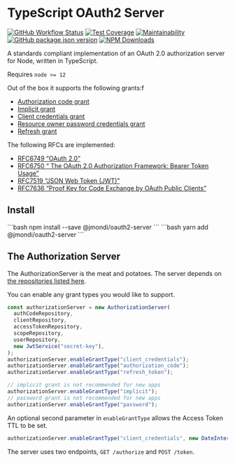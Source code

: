 # TypeScript OAuth2 Server

[![GitHub Workflow Status](https://img.shields.io/github/workflow/status/jasonraimondi/typescript-oauth2-server/build%20and%20test?label=tests&style=flat-square)](https://github.com/jasonraimondi/typescript-oauth2-server)
[![Test Coverage](https://img.shields.io/codeclimate/coverage/jasonraimondi/typescript-oauth2-server?style=flat-square)](https://codeclimate.com/github/jasonraimondi/typescript-oauth2-server/test_coverage)
[![Maintainability](https://img.shields.io/codeclimate/coverage-letter/jasonraimondi/typescript-oauth2-server?label=maintainability&style=flat-square)](https://codeclimate.com/github/jasonraimondi/typescript-oauth2-server/maintainability)
[![GitHub package.json version](https://img.shields.io/github/package-json/v/jasonraimondi/typescript-oauth2-server?style=flat-square)](https://github.com/jasonraimondi/typescript-oauth2-server/releases/latest)
[![NPM Downloads](https://img.shields.io/npm/dt/@jmondi/oauth2-server?label=npm%20downloads&style=flat-square)](https://www.npmjs.com/package/@jmondi/oauth2-server)

A standards compliant implementation of an OAuth 2.0 authorization server for Node, written in TypeScript.

Requires `node >= 12`

Out of the box it supports the following grants:f

- [Authorization code grant](#authorization-code-grant-with-pkce)
- [Implicit grant](#implicit-grant) 
- [Client credentials grant](#client-credentials-grant)
- [Resource owner password credentials grant](#password-grant)
- [Refresh grant](#refresh-token-grant)

The following RFCs are implemented:

- [RFC6749 “OAuth 2.0”](https://tools.ietf.org/html/rfc6749)
- [RFC6750 “ The OAuth 2.0 Authorization Framework: Bearer Token Usage”](https://tools.ietf.org/html/rfc6750)
- [RFC7519 “JSON Web Token (JWT)”](https://tools.ietf.org/html/rfc7519)
- [RFC7636 “Proof Key for Code Exchange by OAuth Public Clients”](https://tools.ietf.org/html/rfc7636)

## Install

<code-group>
<code-block title="NPM" active>
```bash
npm install --save @jmondi/oauth2-server
```
</code-block>

<code-block title="YARN">
```bash
yarn add @jmondi/oauth2-server
```
</code-block>
</code-group>


## The Authorization Server

The AuthorizationServer is the meat and potatoes. The server depends on [the repositories listed here](../repositories/README.md). 

You can enable any grant types you would like to support.

```typescript
const authorizationServer = new AuthorizationServer(
  authCodeRepository,
  clientRepository,
  accessTokenRepository,
  scopeRepository,
  userRepository,
  new JwtService("secret-key"),
);
authorizationServer.enableGrantType("client_credentials");
authorizationServer.enableGrantType("authorization_code");
authorizationServer.enableGrantType("refresh_token");

// implicit grant is not recommended for new apps
authorizationServer.enableGrantType("implicit");
// password grant is not recommended for new apps
authorizationServer.enableGrantType("password");
```

An optional second parameter in `enableGrantType` allows the Access Token TTL to be set.

```typescript
authorizationServer.enableGrantType("client_credentials", new DateInterval("2h"));
```

The server uses two endpoints, `GET /authorize` and `POST /token`. 
